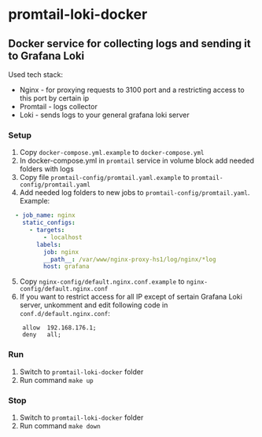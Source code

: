 # promtail-loki-docker

## Docker service for collecting logs and sending it to Grafana Loki
Used tech stack:
 - Nginx - for proxying requests to 3100 port and a restricting access to this port by certain ip
 - Promtail - logs collector
 - Loki - sends logs to your general grafana loki server

### Setup

1. Copy `docker-compose.yml.example` to `docker-compose.yml`
2. In docker-compose.yml in `promtail` service in volume block add needed folders with logs
3. Copy file `promtail-config/promtail.yaml.example` to `promtail-config/promtail.yaml`
4. Add needed log folders to new jobs to `promtail-config/promtail.yaml`. Example:
~~~yaml
  - job_name: nginx
    static_configs:
      - targets:
          - localhost
        labels:
          job: nginx
          __path__: /var/www/nginx-proxy-hs1/log/nginx/*log
          host: grafana
~~~
5. Copy `nginx-config/default.nginx.conf.example` to `nginx-config/default.nginx.conf`
6. If you want to restrict access for all IP except of sertain Grafana Loki server, unkomment and edit following code in `conf.d/default.nginx.conf`:
~~~nginx configuration
    allow  192.168.176.1;
    deny   all;
~~~

### Run

1. Switch to `promtail-loki-docker`  folder
2. Run command `make up`

### Stop

1. Switch to `promtail-loki-docker`  folder
2. Run command `make down`